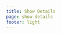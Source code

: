 ```yaml
---
title: Show Details
page: show-details
footer: light
---
```


<script setup>
    import ShowPage from "/src/pages/ShowPage.vue";
    import { useData } from 'vitepress'
    const { params } = useData();
    let showSlug = params.value.show;
</script>

<ShowPage :slug="showSlug" />
